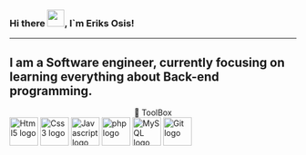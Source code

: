 ### Hi there <img src="https://raw.githubusercontent.com/MartinHeinz/MartinHeinz/master/wave.gif" width="30px">, I`m Eriks Osis!
---
I am a Software engineer, currently focusing on learning everything about Back-end programming.
---
<center>🧠 ToolBox</center>
<img src="https://user-images.githubusercontent.com/95690903/156365341-30937679-ab09-4b6b-adc0-8a1b3216c065.png" alt="Html5 logo" width="50" height="50">

<img src="https://user-images.githubusercontent.com/95690903/156364821-755509fb-1cff-4669-b795-86739c4fe342.png" alt="Css3 logo" width="50" height="50">

<img src="https://user-images.githubusercontent.com/95690903/156365467-78f4758a-83c5-432c-befe-e4ce4fcef585.png" alt="Javascript logo" width="50" height="50">

<img src="https://user-images.githubusercontent.com/95690903/156365613-8476320f-6c55-46f3-b91e-3cef67686f18.png" alt="php logo" width="50" height="50">

<img src="https://user-images.githubusercontent.com/95690903/156365712-50da8233-07ef-44a6-932a-37fccef77297.png" alt="MySQL logo" width="50" height="50">

<img src="https://user-images.githubusercontent.com/95690903/156365958-d4e436e9-2cd0-40e0-9865-fe79b7aec63a.png" alt="Git logo" width="50" height="50">


